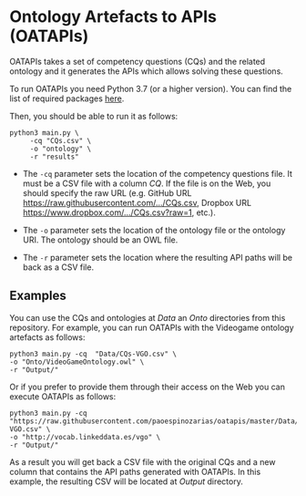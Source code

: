 # Ontology Artefacts to APIs (OATAPIs)

OATAPIs takes a set of competency questions (CQs) and the related ontology and it generates the APIs which allows solving these questions.

To run OATAPIs you need Python 3.7 (or a higher version). You can find the list of required packages [here](https://github.com/paoespinozarias/oatapi/requirements.txt).

Then, you should be able to run it as follows:

```
python3 main.py \
     -cq "CQs.csv" \
     -o "ontology" \
     -r "results"
```
- The `-cq` parameter sets the location of the competency questions file.  It must be a CSV file with a column *CQ*. If the file is on the Web, you should specify the raw URL (e.g. GitHub URL https://raw.githubusercontent.com/.../CQs.csv, Dropbox URL https://www.dropbox.com/.../CQs.csv?raw=1, etc.).

- The `-o` parameter sets the location of the ontology file or the ontology URI. The ontology should be an OWL file.

- The `-r` parameter sets the location where the resulting API paths will be back as a CSV file.

## Examples

You can use the CQs and ontologies at *Data* an *Onto* directories from this repository. For example, you can run OATAPIs with the Videogame ontology artefacts as follows:

```
python3 main.py -cq  "Data/CQs-VGO.csv" \
-o "Onto/VideoGameOntology.owl" \
-r "Output/"
```

Or if you prefer to provide them through their access on the Web you can execute OATAPIs as follows:

```
python3 main.py -cq  "https://raw.githubusercontent.com/paoespinozarias/oatapis/master/Data/CQs-VGO.csv" \
-o "http://vocab.linkeddata.es/vgo" \
-r "Output/"
```
As a result you will get back a CSV file with the original CQs and a new column that contains the API paths generated with OATAPIs. In this example, the resulting CSV will be located at *Output* directory.

